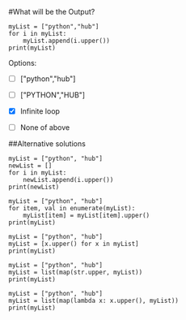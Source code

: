 #What will be the Output?

```
myList = ["python","hub"]
for i in myList:
    myList.append(i.upper())
print(myList)
```

Options:
- [ ] ["python","hub"]

- [ ] ["PYTHON","HUB"]

- [X] Infinite loop

- [ ] None of above

##Alternative solutions
```
myList = ["python", "hub"]
newList = []
for i in myList:
    newList.append(i.upper())
print(newList)
```

```
myList = ["python", "hub"]
for item, val in enumerate(myList):
    myList[item] = myList[item].upper()
print(myList)
```

```
myList = ["python", "hub"]
myList = [x.upper() for x in myList]
print(myList)
```

```
myList = ["python", "hub"]
myList = list(map(str.upper, myList))
print(myList)
```

```
myList = ["python", "hub"]
myList = list(map(lambda x: x.upper(), myList))
print(myList)
```